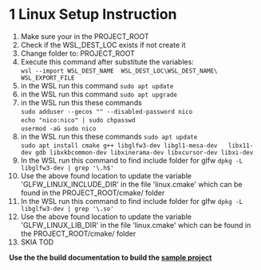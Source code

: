 

<br>

# 1 Linux Setup Instruction



1. Make sure your in the PROJECT_ROOT
2. Check if the WSL_DEST_LOC exists if not create it
2. Change folder to: PROJECT_ROOT
2. Execute this command after substitute the variables:  
`wsl --import WSL_DEST_NAME  WSL_DEST_LOC\WSL_DEST_NAME\ WSL_EXPORT_FILE`
1. in the WSL run this command
`sudo apt update`
1. in the WSL run this command
`sudo apt upgrade`
1. in the WSL run this these commands  
`sudo adduser --gecos "" --disabled-password nico`  
`echo "nico:nico" | sudo chpasswd`  
`usermod -aG sudo nico`
1. in the WSL run this these commands
`sudo apt update`  
`sudo apt install cmake g++ libglfw3-dev libgl1-mesa-dev   libx11-dev gdb libxkbcommon-dev libxinerama-dev libxcursor-dev libxi-dev`
1. In the WSL run this command to find include folder for glfw
`dpkg -L libglfw3-dev | grep '\.h$'`
1. Use the above found location to update the variable 'GLFW_LINUX_INCLUDE_DIR' in the  file 'linux.cmake' which can be found in the PROJECT_ROOT/cmake/ folder
1. In the WSL run this command to find include folder for glfw
`dpkg -L libglfw3-dev | grep '\.so'`
1. Use the above found location to update the variable 'GLFW_LINUX_LIB_DIR' in the  file 'linux.cmake' which can be found in the PROJECT_ROOT/cmake/ folder
1. SKIA TOD



**Use the the build documentation to build the [sample project](building_project)**